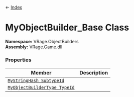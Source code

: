 ← [Index](index.md)
# MyObjectBuilder_Base Class
**Namespace:** VRage.ObjectBuilders  
**Assembly:** VRage.Game.dll  
### Properties
|Member|Description|
|---|---|
|[`MyStringHash SubtypeId`](VRage.ObjectBuilders.SubtypeId)||
|[`MyObjectBuilderType TypeId`](VRage.ObjectBuilders.TypeId)||
